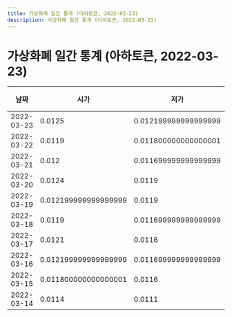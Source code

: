 ```yaml
---
title: 가상화폐 일간 통계 (아하토큰, 2022-03-23)
description: 가상화폐 일간 통계 (아하토큰, 2022-03-23)
---
```


가상화폐 일간 통계 (아하토큰, 2022-03-23)
===

|날짜|시가|저가|고가|종가|비고|
|--|--|--|--|--|--|
|2022-03-23|0.0125|0.012199999999999999|0.013|0.0127|    |
|2022-03-22|0.0119|0.011800000000000001|0.013099999999999999|0.0126|    |
|2022-03-21|0.012|0.011699999999999999|0.0121|0.012|    |
|2022-03-20|0.0124|0.0119|0.0125|0.0121|    |
|2022-03-19|0.012199999999999999|0.0119|0.0125|0.0123|    |
|2022-03-18|0.0119|0.011699999999999999|0.012199999999999999|0.012199999999999999|    |
|2022-03-17|0.0121|0.0116|0.0124|0.012|    |
|2022-03-16|0.012199999999999999|0.011699999999999999|0.0126|0.0121|    |
|2022-03-15|0.011800000000000001|0.0116|0.0129|0.012199999999999999|    |
|2022-03-14|0.0114|0.0111|0.0119|0.011699999999999999|    |
